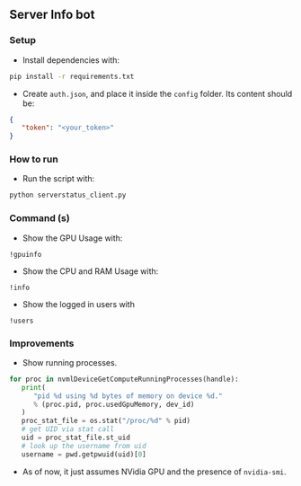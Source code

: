 ## Server Info bot

### Setup

- Install dependencies with:

```bash
pip install -r requirements.txt
```

- Create `auth.json`, and place it inside the `config` folder. Its content should be:

```json
{
   "token": "<your_token>"
}
```

### How to run

- Run the script with:

```bash
python serverstatus_client.py
```

### Command (s)

- Show the GPU Usage with:
```
!gpuinfo
```
- Show the CPU and RAM Usage with:
```
!info
```
- Show the logged in users with
```
!users
```

### Improvements

- Show running processes.
```python
for proc in nvmlDeviceGetComputeRunningProcesses(handle):
   print(
      "pid %d using %d bytes of memory on device %d."
      % (proc.pid, proc.usedGpuMemory, dev_id)
   )
   proc_stat_file = os.stat("/proc/%d" % pid)
   # get UID via stat call
   uid = proc_stat_file.st_uid
   # look up the username from uid
   username = pwd.getpwuid(uid)[0]
```
- As of now, it just assumes NVidia GPU and the presence of `nvidia-smi`.